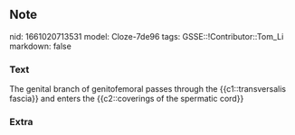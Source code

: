 ## Note
nid: 1661020713531
model: Cloze-7de96
tags: GSSE::!Contributor::Tom_Li
markdown: false

### Text
<div>
  The genital branch of genitofemoral passes through the
  {{c1::transversalis fascia}} and enters the {{c2::coverings of
  the spermatic cord}}
</div>

### Extra

